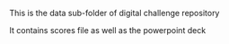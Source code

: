 This is the data sub-folder of digital challenge repository

It contains scores file as well as the powerpoint deck
